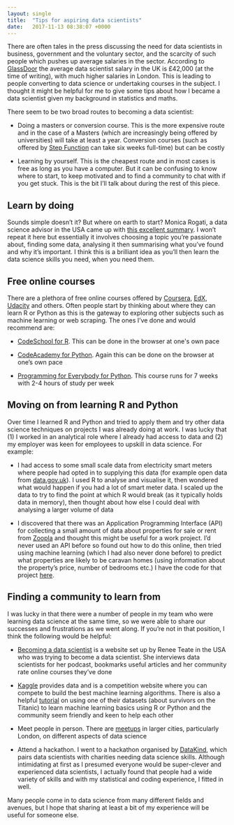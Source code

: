 ```yaml
---
layout: single
title:  "Tips for aspiring data scientists"
date:   2017-11-13 08:38:07 +0000
---
```

There are often tales in the press discussing the need for data
scientists in business, government and the voluntary sector, and the
scarcity of such people which pushes up average salaries in the sector.
According to [GlassDoor](https://www.glassdoor.co.uk/Salaries/index.htm)
the average data scientist salary in the UK is £42,000 (at the time of
writing), with much higher salaries in London. This is leading to people
converting to data science or undertaking courses in the subject. I
thought it might be helpful for me to give some tips about how I became
a data scientist given my background in statistics and maths.

There seem to be two broad routes to becoming a data scientist:

-   Doing a masters or conversion course. This is the more expensive
    route and in the case of a Masters (which are increasingly being
    offered by universities) will take at least a year. Conversion
    courses (such as offered by [Step
    Function](https://stepfunctioncoaching.co.uk/) can take six
    weeks full-time) but can be costly

-   Learning by yourself. This is the cheapest route and in most cases
    is free as long as you have a computer. But it can be confusing to
    know where to start, to keep motivated and to find a community to
    chat with if you get stuck. This is the bit I’ll talk about during
    the rest of this piece.

## Learn by doing

Sounds simple doesn’t it? But where on earth to start? Monica Rogati, a
data science advisor in the USA came up with [this excellent
summary](https://medium.com/@mrogati/how-do-i-become-a-data-scientist-f8074232608e).
I won’t repeat it here but essentially it involves choosing a topic
you’re passionate about, finding some data, analysing it then
summarising what you’ve found and why it’s important. I think this is a
brilliant idea as you’ll then learn the data science skills you need,
when you need them.

## Free online courses

There are a plethora of free online courses offered by
[Coursera](https://www.coursera.org/), [EdX](https://www.edx.org/),
[Udacity](https://www.udacity.com/) and others. Often people start by
thinking about where they can learn R or Python as this is the gateway
to exploring other subjects such as machine learning or web scraping.
The ones I’ve done and would recommend are:

-   [CodeSchool for R](https://www.codeschool.com/courses/try-r). This
    can be done in the browser at one's own pace

-   [CodeAcademy for
    Python](https://www.codecademy.com/learn/learn-python). Again this
    can be done on the browser at one’s own pace

-   [Programming for Everybody for
    Python](https://www.coursera.org/learn/python). This
    course runs for 7
    weeks with 2-4 hours of study per week

## Moving on from learning R and Python

Over time I learned R and Python and tried to apply them and try other
data science techniques on projects I was already doing at work. I was
lucky that (1) I worked in an analytical role where I already had access
to data and (2) my employer was keen for employees to upskill in data
science. For example:

-   I had access to some small scale data from electricity smart meters
    where people had opted in to supplying this data (for example open
    data from
    [data.gov.uk](https://data.gov.uk/dataset/energy-consumption-for-selected-bristol-buildings-from-smart-meters-by-half-hour)).
    I used R to analyse and visualise it, then wondered what would
    happen if you had a lot of smart meter data. I scaled up the data to
    try to find the point at which R would break (as it typically holds
    data in memory), then thought about how else I could deal with
    analysing a larger volume of data

-   I discovered that there was an Application Programming
    Interface (API) for collecting a small amount of data about
    properties for sale or rent from [Zoopla](https://www.zoopla.co.uk/)
    and thought this might be useful for a work project. I’d never used
    an API before so found out how to do this online, then tried using
    machine learning (which I had also never done before) to predict
    what properties are likely to be caravan homes (using information
    about the property’s price, number of bedrooms etc.) I have the code
    for that project [here](https://github.com/gaskyk/housing-websites).

## Finding a community to learn from

I was lucky in that there were a number of people in my team who were
learning data science at the same time, so we were able to share our
successes and frustrations as we went along. If you’re not in that
position, I think the following would be helpful:

-   [Becoming a data scientist](https://www.becomingadatascientist.com/)
    is a website set up by Renee Teate in the USA who was trying to
    become a data scientist. She interviews data scientists for her
    podcast, bookmarks useful articles and her community rate online
    courses they’ve done

-   [Kaggle](https://www.kaggle.com) provides data and is a competition
    website where you can compete to build the best machine
    learning algorithms. There is also a helpful
    [tutorial](https://www.kaggle.com/c/titanic) on using one of their
    datasets (about survivors on the Titanic) to learn machine learning
    basics using R or Python and the community seem friendly and keen to
    help each other

-   Meet people in person. There are
    [meetups](https://www.meetup.com/find/tech/) in larger cities,
    particularly London, on different aspects of data science

-   Attend a hackathon. I went to a hackathon organised by
    [DataKind](http://www.datakind.org/chapters/datakind-uk), which
    pairs data scientists with charities needing data science skills.
    Although intimidating at first as I presumed everyone would be
    super-clever and experienced data scientists, I actually found that
    people had a wide variety of skills and with my statistical and
    coding experience, I fitted in well.

Many people come in to data science from many different fields and
avenues, but I hope that sharing at least a bit of my experience will be
useful for someone else.
